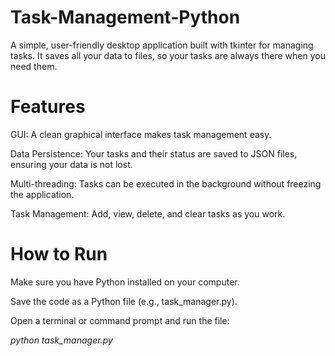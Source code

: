 # Task-Management-Python
A simple, user-friendly desktop application built with tkinter for managing tasks. It saves all your data to files, so your tasks are always there when you need them.

# Features
GUI: A clean graphical interface makes task management easy.

Data Persistence: Your tasks and their status are saved to JSON files, ensuring your data is not lost.

Multi-threading: Tasks can be executed in the background without freezing the application.

Task Management: Add, view, delete, and clear tasks as you work.

# How to Run
Make sure you have Python installed on your computer.

Save the code as a Python file (e.g., task_manager.py).

Open a terminal or command prompt and run the file:

*python task_manager.py*
